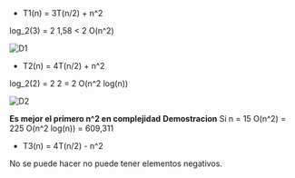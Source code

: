 * T1(n) = 3T(n/2) + n^2

log_2(3) = 2
1,58 < 2
O(n^2)

![D1](https://i.imgur.com/yTfVEVh.png)

* T2(n) = 4T(n/2) + n^2 
  
log_2(2) = 2
2 = 2
O(n^2 log(n)) 

![D2](https://i.imgur.com/N09YiDY.png)

**Es mejor el primero n^2 en complejidad**
**Demostracion**
Si n = 15
O(n^2) = 225
O(n^2 log(n)) = 609,311

* T3(n) = 4T(n/2) - n^2

No se puede hacer no puede tener elementos negativos.
